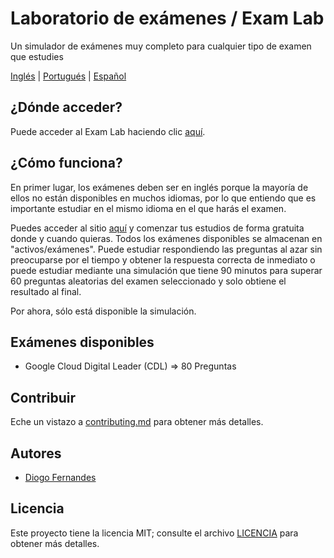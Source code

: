 # Laboratorio de exámenes / Exam Lab
Un simulador de exámenes muy completo para cualquier tipo de examen que estudies

[Inglés](README.md) | [Portugués](README.pt-BR.md) | [Español](README.es-ES.md)

## ¿Dónde acceder?

Puede acceder al Exam Lab haciendo clic [aquí](https://dfop02.github.io/exam-lab/main.html).

## ¿Cómo funciona?

En primer lugar, los exámenes deben ser en inglés porque la mayoría de ellos no están disponibles en muchos idiomas, por lo que entiendo que es importante estudiar en el mismo idioma en el que harás el examen.

Puedes acceder al sitio [aquí](https://dfop02.github.io/exam-lab/main.html) y comenzar tus estudios de forma gratuita donde y cuando quieras. Todos los exámenes disponibles se almacenan en "activos/exámenes". Puede estudiar respondiendo las preguntas al azar sin preocuparse por el tiempo y obtener la respuesta correcta de inmediato o puede estudiar mediante una simulación que tiene 90 minutos para superar 60 preguntas aleatorias del examen seleccionado y solo obtiene el resultado al final.

Por ahora, sólo está disponible la simulación.

## Exámenes disponibles

- Google Cloud Digital Leader (CDL) => 80 Preguntas

## Contribuir

Eche un vistazo a [contributing.md](CONTRIBUTING.md) para obtener más detalles.

## Autores

* [Diogo Fernandes](https://github.com/dfop02)

## Licencia

Este proyecto tiene la licencia MIT; consulte el archivo [LICENCIA](LICENSE) para obtener más detalles.
